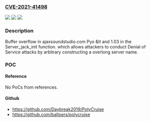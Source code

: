 ### [CVE-2021-41498](https://cve.mitre.org/cgi-bin/cvename.cgi?name=CVE-2021-41498)
![](https://img.shields.io/static/v1?label=Product&message=n%2Fa&color=blue)
![](https://img.shields.io/static/v1?label=Version&message=n%2Fa&color=blue)
![](https://img.shields.io/static/v1?label=Vulnerability&message=n%2Fa&color=brighgreen)

### Description

Buffer overflow in ajaxsoundstudio.com Pyo &lt and 1.03 in the Server_jack_init function. which allows attackers to conduct Denial of Service attacks by arbitrary constructing a overlong server name.

### POC

#### Reference
No PoCs from references.

#### Github
- https://github.com/Daybreak2019/PolyCruise
- https://github.com/baltsers/polycruise

